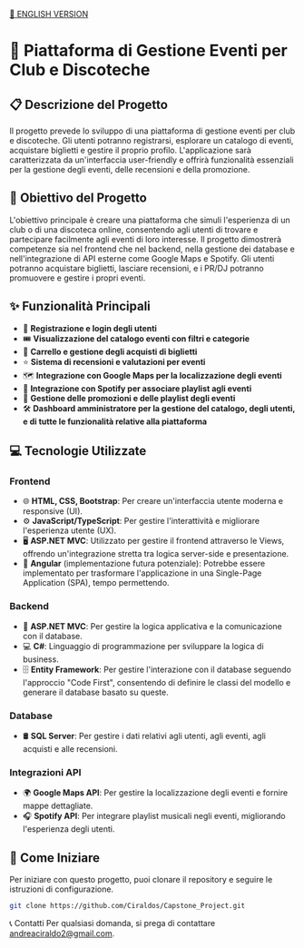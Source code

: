 [🏴 ENGLISH VERSION](README.en.md)
# 🎉 Piattaforma di Gestione Eventi per Club e Discoteche

## 📋 Descrizione del Progetto
Il progetto prevede lo sviluppo di una piattaforma di gestione eventi per club e discoteche. Gli utenti potranno registrarsi, esplorare un catalogo di eventi, acquistare biglietti e gestire il proprio profilo. L'applicazione sarà caratterizzata da un'interfaccia user-friendly e offrirà funzionalità essenziali per la gestione degli eventi, delle recensioni e della promozione.

## 🎯 Obiettivo del Progetto
L'obiettivo principale è creare una piattaforma che simuli l'esperienza di un club o di una discoteca online, consentendo agli utenti di trovare e partecipare facilmente agli eventi di loro interesse. Il progetto dimostrerà competenze sia nel frontend che nel backend, nella gestione dei database e nell'integrazione di API esterne come Google Maps e Spotify. Gli utenti potranno acquistare biglietti, lasciare recensioni, e i PR/DJ potranno promuovere e gestire i propri eventi.

## ✨ Funzionalità Principali
- 🔐 **Registrazione e login degli utenti**
- 🎟️ **Visualizzazione del catalogo eventi con filtri e categorie**
- 🛒 **Carrello e gestione degli acquisti di biglietti**
- ⭐ **Sistema di recensioni e valutazioni per eventi**
- 🗺️ **Integrazione con Google Maps per la localizzazione degli eventi**
- 🎵 **Integrazione con Spotify per associare playlist agli eventi**
- 📣 **Gestione delle promozioni e delle playlist degli eventi**
- 🛠️ **Dashboard amministratore per la gestione del catalogo, degli utenti, e di tutte le funzionalità relative alla piattaforma**

## 💻 Tecnologie Utilizzate

### Frontend
- 🌐 **HTML, CSS, Bootstrap**: Per creare un'interfaccia utente moderna e responsive (UI).
- ⚙️ **JavaScript/TypeScript**: Per gestire l'interattività e migliorare l'esperienza utente (UX).
- 🖥️ **ASP.NET MVC**: Utilizzato per gestire il frontend attraverso le Views, offrendo un'integrazione stretta tra logica server-side e presentazione.
- 🔄 **Angular** (implementazione futura potenziale): Potrebbe essere implementato per trasformare l'applicazione in una Single-Page Application (SPA), tempo permettendo.

### Backend
- 🔧 **ASP.NET MVC**: Per gestire la logica applicativa e la comunicazione con il database.
- 💻 **C#**: Linguaggio di programmazione per sviluppare la logica di business.
- 🗄️ **Entity Framework**: Per gestire l'interazione con il database seguendo l'approccio "Code First", consentendo di definire le classi del modello e generare il database basato su queste.

### Database
- 🛢️ **SQL Server**: Per gestire i dati relativi agli utenti, agli eventi, agli acquisti e alle recensioni.

### Integrazioni API
- 🌍 **Google Maps API**: Per gestire la localizzazione degli eventi e fornire mappe dettagliate.
- 🎧 **Spotify API**: Per integrare playlist musicali negli eventi, migliorando l'esperienza degli utenti.

## 🚀 Come Iniziare
Per iniziare con questo progetto, puoi clonare il repository e seguire le istruzioni di configurazione.

```bash
git clone https://github.com/Ciraldos/Capstone_Project.git
```
📞 Contatti
Per qualsiasi domanda, si prega di contattare andreaciraldo2@gmail.com.
